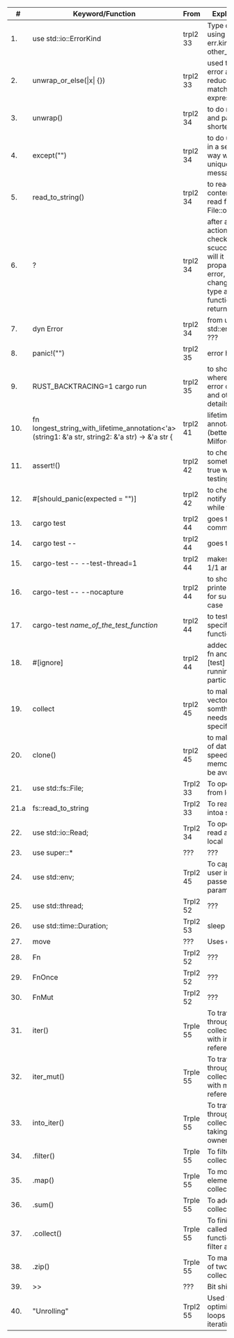 |# | Keyword/Function | From | Explanation |
|-|-|-|-|
|1. |use std::io::ErrorKind | trpl2 33 | Type of error using err.kind(), other_kind|
|2. |unwrap_or_else(\|x\| {}) | trpl2  33 | used to handle error and reduce nested match expressions|
|3. |unwrap()| trpl2 34 | to do match and panic in a shorter way|
|4. |except("")| trpl2 34 | to do unwrap() in a searchable way with unique message|
|5. |read_to_string() | trpl2 34 | to read contents of a read file, after File::open()|
|6. | ? | trpl2 34 | after an actions to check if it was scuccessful or will it propagate error, also changes error  type as per functions return type |
|7. | dyn Error | trpl2 34 | from use std::error::Error ??? |
|8. | panic!("") | trpl2 35 | error handling |
|9. | RUST_BACKTRACING=1  cargo run| trpl2 35| to show in cmd where the error ocurred and other details |
|10. | fn longest_string_with_lifetime_annotation<'a>(string1: &'a str, string2: &'a str) -> &'a str { | trpl2 41 | lifetime annotation (better in Doug Milford)|
|11. | assert!() | trpl2 42 | to check if something is true while testing |
|12. | #[should_panic(expected = "")] | trpl2 42 | to check and notify panic while testing |
|13. |cargo test | trpl2 44 | goes to command line|
|14. |cargo test --  | trpl2 44 |goes to binary|
|15. |cargo-test -- --test-thread=1  | trpl2 44 |makes tests 1/1 and not ||ly|
|16. |cargo-test -- --nocapture  | trpl2 44 |to show the printed values for success case|
|17. | cargo-test *name_of_the_test_function* | trpl2 44 | to test just that specific test function|
|18. | #[ignore] | trpl2 44 | added before fn and after #[test] to ignore running that particular test|
|19. | collect | trpl2 45 | to make a vector of somthing, needs type specification |
|20. | clone() | trpl2 45 | to make a copy of data using speed and memory, can be avoided |
|21.| use std::fs::File;| Trpl2 33 | To open a file from local|
|21.a| fs::read_to_string| Trpl2 33| To read a file intoa string|
|22. | use std::io::Read;| Trpl2 34 | To open and read a file from local|
|23. | use super::*|??? | ???|
|24. | use std::env;|Trpl2 45 | To capture user input passed as parameter|
|25. | use std::thread; |Trpl2 52| ??? |
|26. | use std::time::Duration;| Trpl2 53| sleep |
|27. | move|???|Uses copy trait|
|28. | Fn| Trpl2 52| ???|
|29. | FnOnce| Trpl2 52| ???|
|30. | FnMut| Trpl2 52| ???|
|31. |iter()| Trple 55| To traverse through collections with immutable reference|
|32. |iter_mut()|Trple 55| To traverse through collections with mutable reference|
|33. |into_iter()|Trple 55| To traverse through collections by taking ownership|
|34. |.filter() |Trple 55 | To filter a collection|
|35. |.map() |Trple 55 | To modify all elements a collection|
|36. |.sum()|Trple 55 | To add up a collection|
|37. |.collect()|Trple 55 | To finish lazily called functions like filter and map|
|38. |.zip()|Trple 55 | To make tuples of two collections |
|39. | >> | ??? | Bit shift|
|40. |"Unrolling"| Trpl2 55 | Used to optimize for loops but iterating |